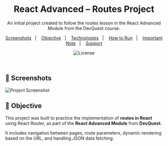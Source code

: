 <h1 align="center">React Advanced – Routes Project </h1>

<p align="center">An initial project created to follow the routes lesson in the React Advanced Module from the DevQuest course.</p>

<p align="center">
    <a href="#-screenshots">Screenshots</a>&nbsp;&nbsp;&nbsp;|&nbsp;&nbsp;&nbsp;
    <a href="#-objective">Objective</a>&nbsp;&nbsp;&nbsp;|&nbsp;&nbsp;&nbsp;
    <a href="#-technologies">Technologies</a>&nbsp;&nbsp;&nbsp;|&nbsp;&nbsp;&nbsp;
    <a href="#-how-to-run">How to Run</a>&nbsp;&nbsp;&nbsp;|&nbsp;&nbsp;&nbsp;
    <a href="#-important-note">Important Note</a>&nbsp;&nbsp;&nbsp;|&nbsp;&nbsp;&nbsp;
    <a href="#-support">Support</a>
</p>

<p align="center">
  <img alt="License" src="https://img.shields.io/static/v1?label=license&message=MIT&color=c920c9&labelColor=000000">
</p>

<br>

## 📸 Screenshots

<img src=".github/project-screenshot.png" alt="Project Screenshot">

<br>

## 🧭 Objective

This project was built to practice the implementation of **routes in React** using React Router, as part of the **React Advanced Module** from **DevQuest**.

It includes navigation between pages, route parameters, dynamic rendering based on the URL, and handling JSON data fetching.

<br>

